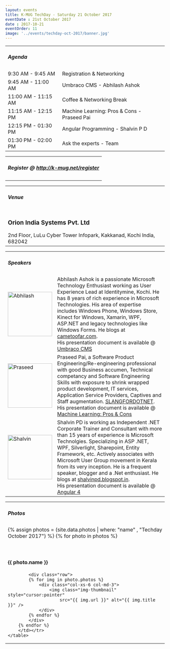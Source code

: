 ```yaml
---
layout: events
title: K-MUG TechDay - Saturday 21 October 2017
eventDate : 21st October 2017
date : 2017-10-21
eventOrder: 11
image: '../events/techday-oct-2017/banner.jpg'
---
```


<div class="col-lg-10 col-lg-offset-1 text-center">
  <table class="table"> 
  <tr>
      <td colspan="2"><h5>Agenda</h5></td>
  </tr>
  <tr>
      <td class="col-md-6">9:30 AM - 9:45 AM</td>
      <td class="col-md-6">Registration & Networking</td>
  </tr>
  <tr>
    <td class="col-md-6">9:45 AM - 11:00 AM</td>
    <td class="col-md-6">Umbraco CMS - Abhilash Ashok</td>
  </tr>
  <tr>
    <td class="col-md-6">11:00 AM - 11:15 AM</td>
    <td class="col-md-6">Coffee & Networking Break</td>
  </tr>
  <tr>
    <td class="col-md-6">11:15 AM - 12:15 PM</td>
    <td class="col-md-6">Machine Learning: Pros & Cons - Praseed Pai</td>
  </tr>
  <tr>
    <td class="col-md-6">12:15 PM - 01:30 PM</td>
    <td class="col-md-6">Angular Programming - Shalvin P D</td>
  </tr>
  <tr>
    <td class="col-md-6">01:30 PM - 02:00 PM</td>
    <td class="col-md-6">Ask the experts - Team</td>
  </tr>
</table>
    <table class="table">
        <tr><td colspan="2"><h5>Register @ <a href="http://k-mug.net/register">http://k-mug.net/register</a></h5></td></tr>
    </table>
        <table class="table">
        <tr><td colspan="2"><h5>Venue</h5></td></tr>
        <tr><td colspan="2">
        <h3>Orion India Systems Pvt. Ltd</h3>
        2nd Floor, LuLu Cyber Tower
        Infopark, Kakkanad, Kochi
        India, 682042
        </td></tr>
    </table>
<table class="table">
        <tr>
            <td colspan="2"><h5>Speakers</h5></td></tr>
        <tr><td class="col-md-3">
            <img src="../../img/people/abhilash.jpg" alt="Abhilash" style="width:140px; height:140px" class="img-thumbnail" />
        </td><td class="col-md-9 text-justify">Abhilash Ashok is a passionate Microsoft Technology Enthusiast working as User Experience Lead at Identitymine, Kochi. He has 8 years of rich experience in Microsoft Technologies. His area of expertise includes Windows Phone, Windows Store, Kinect for Windows, Xamarin, WPF, ASP.NET and legacy technologies like Windows Forms. He blogs at <a href="http://cametoofar.com/" target="_blank">cametoofar.com</a>.
        <br>His presentation document is available @ <a href="https://www.slideshare.net/secret/zMHe2MuEnfi3DA" target="_blank">Umbraco CMS</a></td></tr>
          <tr><td class="col-md-3">
            <img src="../../img/people/praseed.jpg" alt="Praseed" style="width:140px; height:140px" class="img-thumbnail" />
        </td><td class="col-md-9 text-justify">Praseed Pai, a Software Product Engineering/Re-engineering professional with good Business accumen, Technical competancy and Software Engineering Skills with exposure to shrink wrapped product development, IT services, Application Service Providers, Captives and Staff augmentation. <a href="http://slangfordotnet.codeplex.com/" target="_blank">SLANGFORDOTNET</a>.
        <br>His presentation document is available @ <a href="https://www.slideshare.net/secret/IE0ThTUJYZkkau" target="_blank">Machine Learning: Pros & Cons</a></td></tr> 
         <tr><td class="col-md-3">
            <img src="../../img/people/shalvin.jpg" alt="Shalvin" style="width:140px; height:140px" class="img-thumbnail" />
        </td><td class="col-md-9 text-justify">Shalvin PD is working as Independent .NET Corporate Trainer and Consultant with more than 15 years of experience is Microsoft Technolgies. Specializing in ASP .NET, WPF, Silverlight, Sharepoint, Entity Framework, etc. Actively associates with Microsoft User Group movement in Kerala from its very inception. He is a frequent speaker, blogger and a .Net enthusiast.  He blogs at <a href="http://shalvinpd.blogspot.in/" target="_blank">shalvinpd.blogspot.in</a>.
        <br>His presentation document is available @ <a href="https://docs.google.com/presentation/d/e/2PACX-1vR2kzSZ3it9ekE_95-U_iJ-mAkAaO4T2FhOWyQwhQrI2El9MmXpb70cDE4Do7i_3JN88dvcKHw-ZfuG/pub?start=false&loop=false&delayms=3000&slide=id.p" target="_blank">Angular 4</a></td></tr>       
    </table>
    <table class="table">
        <tr><td colspan="2"><h5>Photos</h5></td></tr>
        <tr><td colspan="2">
        {% assign photos = (site.data.photos | where: "name" , "Techday October 2017") %}
        {% for photo in photos %}
            <div id="{{ photo.name | replace:' ','-' }}"></div><br/><br/>
            <div class="col-lg-10 col-lg-offset-1">
            <h4>{{ photo.name }}</h4>
            </div>

            <div class="row">
            {% for img in photo.photos %}
                <div class="col-xs-6 col-md-3">
                    <img class="img-thumbnail" style="cursor:pointer" 
                        src="{{ img.url }}" alt="{{ img.title }}" />
                </div>
            {% endfor %}
            </div>
        {% endfor %}
        </td></tr>
    </table>
</div>
